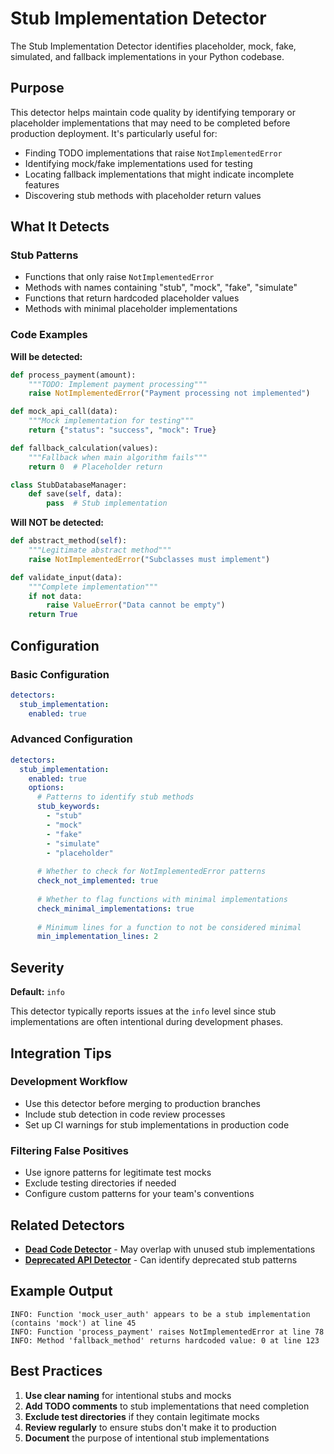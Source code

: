 # Stub Implementation Detector

The Stub Implementation Detector identifies placeholder, mock, fake, simulated, and fallback implementations in your Python codebase.

## Purpose

This detector helps maintain code quality by identifying temporary or placeholder implementations that may need to be completed before production deployment. It's particularly useful for:

- Finding TODO implementations that raise `NotImplementedError`
- Identifying mock/fake implementations used for testing
- Locating fallback implementations that might indicate incomplete features
- Discovering stub methods with placeholder return values

## What It Detects

### Stub Patterns
- Functions that only raise `NotImplementedError`
- Methods with names containing "stub", "mock", "fake", "simulate"
- Functions that return hardcoded placeholder values
- Methods with minimal placeholder implementations

### Code Examples

**Will be detected:**
```python
def process_payment(amount):
    """TODO: Implement payment processing"""
    raise NotImplementedError("Payment processing not implemented")

def mock_api_call(data):
    """Mock implementation for testing"""
    return {"status": "success", "mock": True}

def fallback_calculation(values):
    """Fallback when main algorithm fails"""
    return 0  # Placeholder return

class StubDatabaseManager:
    def save(self, data):
        pass  # Stub implementation
```

**Will NOT be detected:**
```python
def abstract_method(self):
    """Legitimate abstract method"""
    raise NotImplementedError("Subclasses must implement")

def validate_input(data):
    """Complete implementation"""
    if not data:
        raise ValueError("Data cannot be empty")
    return True
```

## Configuration

### Basic Configuration
```yaml
detectors:
  stub_implementation:
    enabled: true
```

### Advanced Configuration
```yaml
detectors:
  stub_implementation:
    enabled: true
    options:
      # Patterns to identify stub methods
      stub_keywords:
        - "stub"
        - "mock" 
        - "fake"
        - "simulate"
        - "placeholder"
      
      # Whether to check for NotImplementedError patterns
      check_not_implemented: true
      
      # Whether to flag functions with minimal implementations
      check_minimal_implementations: true
      
      # Minimum lines for a function to not be considered minimal
      min_implementation_lines: 2
```

## Severity

**Default:** `info`

This detector typically reports issues at the `info` level since stub implementations are often intentional during development phases.

## Integration Tips

### Development Workflow
- Use this detector before merging to production branches
- Include stub detection in code review processes
- Set up CI warnings for stub implementations in production code

### Filtering False Positives
- Use ignore patterns for legitimate test mocks
- Exclude testing directories if needed
- Configure custom patterns for your team's conventions

## Related Detectors

- **[Dead Code Detector](dead-code.md)** - May overlap with unused stub implementations
- **[Deprecated API Detector](deprecated-api.md)** - Can identify deprecated stub patterns

## Example Output

```
INFO: Function 'mock_user_auth' appears to be a stub implementation (contains 'mock') at line 45
INFO: Function 'process_payment' raises NotImplementedError at line 78  
INFO: Method 'fallback_method' returns hardcoded value: 0 at line 123
```

## Best Practices

1. **Use clear naming** for intentional stubs and mocks
2. **Add TODO comments** to stub implementations that need completion
3. **Exclude test directories** if they contain legitimate mocks
4. **Review regularly** to ensure stubs don't make it to production
5. **Document** the purpose of intentional stub implementations
